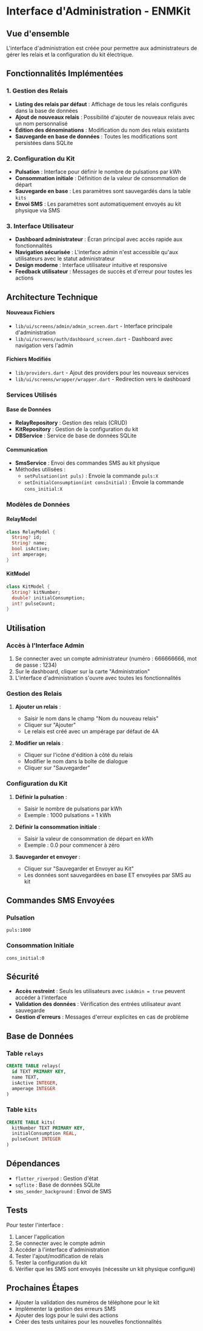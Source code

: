 # Interface d'Administration - ENMKit

## Vue d'ensemble

L'interface d'administration est créée pour permettre aux administrateurs de gérer les relais et la configuration du kit électrique. 
## Fonctionnalités Implémentées

### 1. Gestion des Relais
- **Listing des relais par défaut** : Affichage de tous les relais configurés dans la base de données
- **Ajout de nouveaux relais** : Possibilité d'ajouter de nouveaux relais avec un nom personnalisé
- **Édition des dénominations** : Modification du nom des relais existants
- **Sauvegarde en base de données** : Toutes les modifications sont persistées dans SQLite

### 2. Configuration du Kit
- **Pulsation** : Interface pour définir le nombre de pulsations par kWh
- **Consommation initiale** : Définition de la valeur de consommation de départ
- **Sauvegarde en base** : Les paramètres sont sauvegardés dans la table `kits`
- **Envoi SMS** : Les paramètres sont automatiquement envoyés au kit physique via SMS

### 3. Interface Utilisateur
- **Dashboard administrateur** : Écran principal avec accès rapide aux fonctionnalités
- **Navigation sécurisée** : L'interface admin n'est accessible qu'aux utilisateurs avec le statut administrateur
- **Design moderne** : Interface utilisateur intuitive et responsive
- **Feedback utilisateur** : Messages de succès et d'erreur pour toutes les actions

## Architecture Technique



#### Nouveaux Fichiers
- `lib/ui/screens/admin/admin_screen.dart` - Interface principale d'administration
- `lib/ui/screens/auth/dashboard_screen.dart` - Dashboard avec navigation vers l'admin

#### Fichiers Modifiés
- `lib/providers.dart` - Ajout des providers pour les nouveaux services
- `lib/ui/screens/wrapper/wrapper.dart` - Redirection vers le dashboard

### Services Utilisés

#### Base de Données
- **RelayRepository** : Gestion des relais (CRUD)
- **KitRepository** : Gestion de la configuration du kit
- **DBService** : Service de base de données SQLite

#### Communication
- **SmsService** : Envoi des commandes SMS au kit physique
- Méthodes utilisées :
  - `setPulsation(int puls)` : Envoie la commande `puls:X`
  - `setInitialConsumption(int consInitial)` : Envoie la commande `cons_initial:X`

### Modèles de Données

#### RelayModel
```dart
class RelayModel {
  String? id;
  String? name;
  bool isActive;
  int amperage;
}
```

#### KitModel
```dart
class KitModel {
  String? kitNumber;
  double? initialConsumption;
  int? pulseCount;
}
```

## Utilisation

### Accès à l'Interface Admin
1. Se connecter avec un compte administrateur (numéro : 666666666, mot de passe : 1234)
2. Sur le dashboard, cliquer sur la carte "Administration"
3. L'interface d'administration s'ouvre avec toutes les fonctionnalités

### Gestion des Relais
1. **Ajouter un relais** :
   - Saisir le nom dans le champ "Nom du nouveau relais"
   - Cliquer sur "Ajouter"
   - Le relais est créé avec un ampérage par défaut de 4A

2. **Modifier un relais** :
   - Cliquer sur l'icône d'édition à côté du relais
   - Modifier le nom dans la boîte de dialogue
   - Cliquer sur "Sauvegarder"

### Configuration du Kit
1. **Définir la pulsation** :
   - Saisir le nombre de pulsations par kWh
   - Exemple : 1000 pulsations = 1 kWh

2. **Définir la consommation initiale** :
   - Saisir la valeur de consommation de départ en kWh
   - Exemple : 0.0 pour commencer à zéro

3. **Sauvegarder et envoyer** :
   - Cliquer sur "Sauvegarder et Envoyer au Kit"
   - Les données sont sauvegardées en base ET envoyées par SMS au kit

## Commandes SMS Envoyées

### Pulsation
```
puls:1000
```

### Consommation Initiale
```
cons_initial:0
```

## Sécurité

- **Accès restreint** : Seuls les utilisateurs avec `isAdmin = true` peuvent accéder à l'interface
- **Validation des données** : Vérification des entrées utilisateur avant sauvegarde
- **Gestion d'erreurs** : Messages d'erreur explicites en cas de problème

## Base de Données

### Table `relays`
```sql
CREATE TABLE relays(
  id TEXT PRIMARY KEY,
  name TEXT,
  isActive INTEGER,
  amperage INTEGER
)
```

### Table `kits`
```sql
CREATE TABLE kits(
  kitNumber TEXT PRIMARY KEY,
  initialConsumption REAL,
  pulseCount INTEGER
)
```

## Dépendances

- `flutter_riverpod` : Gestion d'état
- `sqflite` : Base de données SQLite
- `sms_sender_background` : Envoi de SMS

## Tests

Pour tester l'interface :
1. Lancer l'application
2. Se connecter avec le compte admin
3. Accéder à l'interface d'administration
4. Tester l'ajout/modification de relais
5. Tester la configuration du kit
6. Vérifier que les SMS sont envoyés (nécessite un kit physique configuré)

## Prochaines Étapes

- Ajouter la validation des numéros de téléphone pour le kit
- Implémenter la gestion des erreurs SMS
- Ajouter des logs pour le suivi des actions
- Créer des tests unitaires pour les nouvelles fonctionnalités
